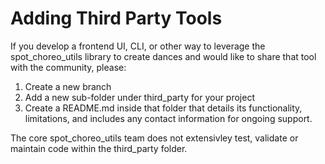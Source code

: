 # Adding Third Party Tools
If you develop a frontend UI, CLI, or other way to leverage the spot_choreo_utils library to create dances and would like to share that tool with the community, please:
  1. Create a new branch
  2. Add a new sub-folder under third_party for your project
  3. Create a README.md inside that folder that details its functionality, limitations, and includes any contact information for ongoing support.

The core spot_choreo_utils team does not extensivley test, validate or maintain code within the third_party folder.
